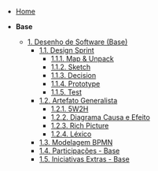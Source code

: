 <!-- docs/_sidebar.md -->

- [Home](README.md)

- **Base**
  - [1. Desenho de Software (Base)](Base/1.Base.md)
    - [1.1. Design Sprint](Base/1.1.DesignSprint.md)
      - [1.1.1. Map & Unpack](Base/1.1.1.Map.md)
      - [1.1.2. Sketch](Base/1.1.2.Sketch.md)
      - [1.1.3. Decision](Base/1.1.3.Decision.md)
      - [1.1.4. Prototype](Base/1.1.4.Prototype.md)
      - [1.1.5. Test](Base/1.1.5.Test.md)
    - [1.2. Artefato Generalista](Base/1.2.ArtefatoGeneralista.md)
      - [1.2.1. 5W2H](Base/1.2.1%205W2H.md)
      - [1.2.2. Diagrama Causa e Efeito](Base/1.2.2%20Causaefeito.md)
      - [1.2.3. Rich Picture](Base/1.2.3.%20RichPicture.md)
      - [1.2.4. Léxico](Base/1.2.4.Lexico.md)
    - [1.3. Modelagem BPMN](Base/1.3.ModelagemBPMN.md)
    - [1.4. Participações - Base](Base/1.4.ParticipacoesBase.md)
    - [1.5. Iniciativas Extras - Base](Base/1.5.IniciativasExtras.md)
